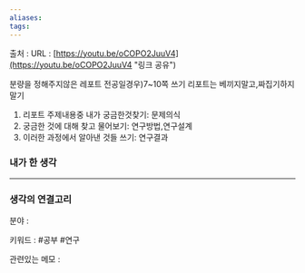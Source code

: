 ```yaml
---
aliases: 
tags:
---
```

출처 : 
URL : [https://youtu.be/oCOPO2JuuV4](https://youtu.be/oCOPO2JuuV4 "링크 공유")

분량을 정해주지않은 레포트 전공일경우)7~10쪽 쓰기
리포트는 베끼지말고,짜집기하지말기
1. 리포트 주제내용중 내가 궁금한것찾기: 문제의식
2. 궁금한 것에 대해 찾고 물어보기: 연구방법,연구설계
3. 이러한 과정에서 알아낸 것들 쓰기: 연구결과

### 내가 한 생각

---
### 생각의 연결고리
분야 : 

키워드 : #공부 #연구


관련있는 메모 : 
